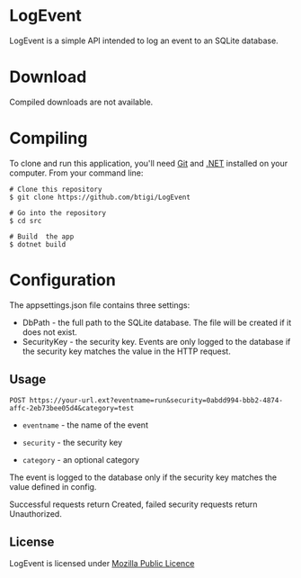 # LogEvent

LogEvent is a simple API intended to log an event to an SQLite database.

# Download

Compiled downloads are not available.


# Compiling

To clone and run this application, you'll need [Git](https://git-scm.com) and [.NET](https://dotnet.microsoft.com/) installed on your computer. From your command line:

```
# Clone this repository
$ git clone https://github.com/btigi/LogEvent

# Go into the repository
$ cd src

# Build  the app
$ dotnet build
```


# Configuration

The appsettings.json file contains three settings:
 - DbPath - the full path to the SQLite database. The file will be created if it does not exist.
 - SecurityKey - the security key. Events are only logged to the database if the security key matches the value in the HTTP request.


## Usage
``` 
POST https://your-url.ext?eventname=run&security=0abdd994-bbb2-4874-affc-2eb73bee05d4&category=test
```

- `eventname` - the name of the event

- `security` - the security key

- `category` - an optional category

The event is logged to the database only if the security key matches the value defined in config.

Successful requests return Created, failed security requests return Unauthorized.

## License

 LogEvent is licensed under [Mozilla Public Licence](https://www.mozilla.org/en-US/MPL/)